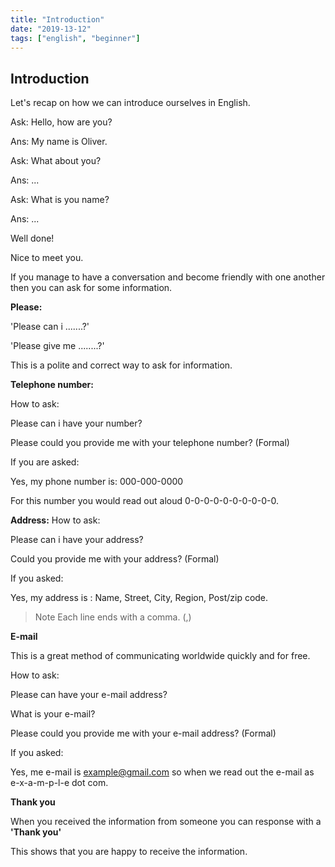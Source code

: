 ```yaml
---
title: "Introduction"
date: "2019-13-12"
tags: ["english", "beginner"]
---
```


## Introduction

Let's recap on how we can introduce ourselves in English.

Ask: Hello, how are you?

Ans: My name is Oliver.

Ask: What about you?

Ans: ...

Ask: What is you name?

Ans: ...

Well done!

Nice to meet you.

If you manage to have a conversation and become friendly with one another then you can ask for some information.

**Please:**

'Please can i .......?'

'Please give me ........?'

This is a polite and correct way to ask for information. 

**Telephone number:**

How to ask:

Please can i have your number?

Please could you provide me with your telephone number? (Formal)

If you are asked:

Yes, my phone number is: 000-000-0000

For this number you would read out aloud 0-0-0-0-0-0-0-0-0-0.

**Address:**
How to ask:

Please can i have your address?

Could you provide me with your address? (Formal)

If you asked:

Yes, my address is : Name, Street, City, Region, Post/zip code.

> Note Each line ends with a comma. (,)

**E-mail**

This is a great method of communicating worldwide quickly and for free.

How to ask:

Please can have your e-mail address?

What is your e-mail?

Please could you provide me with your e-mail address? (Formal)

If you asked:

Yes, me e-mail is example@gmail.com so when we read out the e-mail as e-x-a-m-p-l-e dot com.

**Thank you**

 When you received the information from someone you can response with a **'Thank you'**

This shows that you are happy to receive the information.
